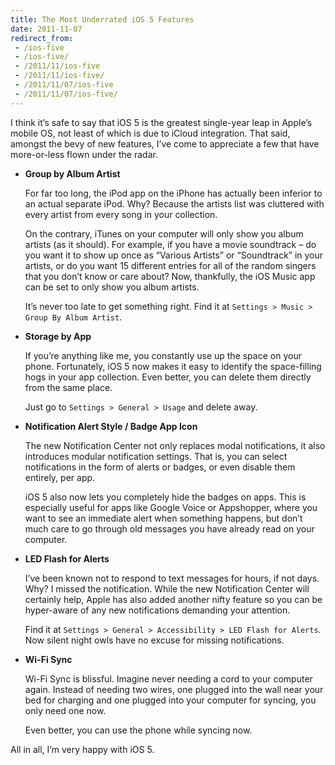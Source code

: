 ```yaml
---
title: The Most Underrated iOS 5 Features
date: 2011-11-07
redirect_from:
 - /ios-five
 - /ios-five/
 - /2011/11/ios-five
 - /2011/11/ios-five/
 - /2011/11/07/ios-five
 - /2011/11/07/ios-five/
---
```


I think it’s safe to say that iOS 5 is the greatest single-year leap in Apple’s mobile OS, not least of which is due to iCloud integration. That said, amongst the bevy of new features, I’ve come to appreciate a few that have more-or-less flown under the radar.

*   **Group by Album Artist**

    For far too long, the iPod app on the iPhone has actually been inferior to an actual separate iPod. Why? Because the artists list was cluttered with every artist from every song in your collection.

    On the contrary, iTunes on your computer will only show you album artists (as it should). For example, if you have a movie soundtrack – do you want it to show up once as “Various Artists” or “Soundtrack” in your artists, or do you want 15 different entries for all of the random singers that you don’t know or care about? Now, thankfully, the iOS Music app can be set to only show you album artists.

    It’s never too late to get something right. Find it at `Settings > Music > Group By Album Artist`.

*   **Storage by App**

    If you’re anything like me, you constantly use up the space on your phone. Fortunately, iOS 5 now makes it easy to identify the space-filling hogs in your app collection. Even better, you can delete them directly from the same place.

    Just go to `Settings > General > Usage` and delete away.

*   **Notification Alert Style / Badge App Icon**

    The new Notification Center not only replaces modal notifications, it also introduces modular notification settings. That is, you can select notifications in the form of alerts or badges, or even disable them entirely, per app.

    iOS 5 also now lets you completely hide the badges on apps. This is especially useful for apps like Google Voice or Appshopper, where you want to see an immediate alert when something happens, but don’t much care to go through old messages you have already read on your computer.

*   **LED Flash for Alerts**

    I’ve been known not to respond to text messages for hours, if not days. Why? I missed the notification. While the new Notification Center will certainly help, Apple has also added another nifty feature so you can be hyper-aware of any new notifications demanding your attention.

    Find it at `Settings > General > Accessibility > LED Flash for Alerts`. Now silent night owls have no excuse for missing notifications.

*   **Wi-Fi Sync**

    Wi-Fi Sync is blissful. Imagine never needing a cord to your computer again. Instead of needing two wires, one plugged into the wall near your bed for charging and one plugged into your computer for syncing, you only need one now.

    Even better, you can use the phone while syncing now.

All in all, I’m very happy with iOS 5.
